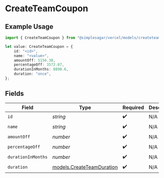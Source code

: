 # CreateTeamCoupon

## Example Usage

```typescript
import { CreateTeamCoupon } from "@simplesagar/vercel/models/createteamop.js";

let value: CreateTeamCoupon = {
    id: "<id>",
    name: "<value>",
    amountOff: 5156.38,
    percentageOff: 3572.07,
    durationInMonths: 8890.6,
    duration: "once",
};
```

## Fields

| Field                                                        | Type                                                         | Required                                                     | Description                                                  |
| ------------------------------------------------------------ | ------------------------------------------------------------ | ------------------------------------------------------------ | ------------------------------------------------------------ |
| `id`                                                         | *string*                                                     | :heavy_check_mark:                                           | N/A                                                          |
| `name`                                                       | *string*                                                     | :heavy_check_mark:                                           | N/A                                                          |
| `amountOff`                                                  | *number*                                                     | :heavy_check_mark:                                           | N/A                                                          |
| `percentageOff`                                              | *number*                                                     | :heavy_check_mark:                                           | N/A                                                          |
| `durationInMonths`                                           | *number*                                                     | :heavy_check_mark:                                           | N/A                                                          |
| `duration`                                                   | [models.CreateTeamDuration](../models/createteamduration.md) | :heavy_check_mark:                                           | N/A                                                          |